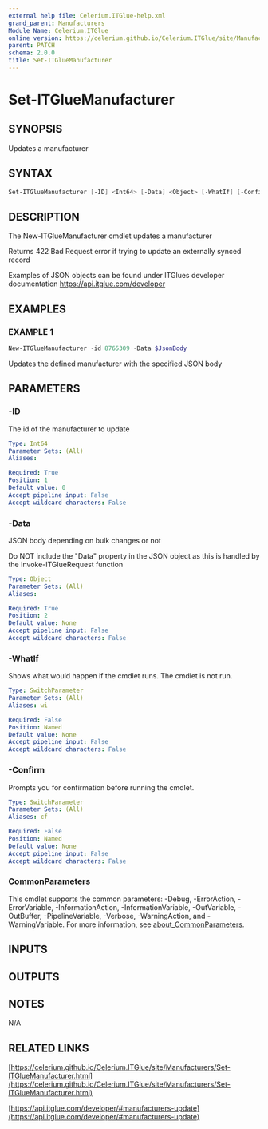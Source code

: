 ```yaml
---
external help file: Celerium.ITGlue-help.xml
grand_parent: Manufacturers
Module Name: Celerium.ITGlue
online version: https://celerium.github.io/Celerium.ITGlue/site/Manufacturers/Set-ITGlueManufacturer.html
parent: PATCH
schema: 2.0.0
title: Set-ITGlueManufacturer
---
```


# Set-ITGlueManufacturer

## SYNOPSIS
Updates a manufacturer

## SYNTAX

```powershell
Set-ITGlueManufacturer [-ID] <Int64> [-Data] <Object> [-WhatIf] [-Confirm] [<CommonParameters>]
```

## DESCRIPTION
The New-ITGlueManufacturer cmdlet updates a manufacturer

Returns 422 Bad Request error if trying to update an externally synced record

Examples of JSON objects can be found under ITGlues developer documentation
    https://api.itglue.com/developer

## EXAMPLES

### EXAMPLE 1
```powershell
New-ITGlueManufacturer -id 8765309 -Data $JsonBody
```

Updates the defined manufacturer with the specified JSON body

## PARAMETERS

### -ID
The id of the manufacturer to update

```yaml
Type: Int64
Parameter Sets: (All)
Aliases:

Required: True
Position: 1
Default value: 0
Accept pipeline input: False
Accept wildcard characters: False
```

### -Data
JSON body depending on bulk changes or not

Do NOT include the "Data" property in the JSON object as this is handled
by the Invoke-ITGlueRequest function

```yaml
Type: Object
Parameter Sets: (All)
Aliases:

Required: True
Position: 2
Default value: None
Accept pipeline input: False
Accept wildcard characters: False
```

### -WhatIf
Shows what would happen if the cmdlet runs.
The cmdlet is not run.

```yaml
Type: SwitchParameter
Parameter Sets: (All)
Aliases: wi

Required: False
Position: Named
Default value: None
Accept pipeline input: False
Accept wildcard characters: False
```

### -Confirm
Prompts you for confirmation before running the cmdlet.

```yaml
Type: SwitchParameter
Parameter Sets: (All)
Aliases: cf

Required: False
Position: Named
Default value: None
Accept pipeline input: False
Accept wildcard characters: False
```

### CommonParameters
This cmdlet supports the common parameters: -Debug, -ErrorAction, -ErrorVariable, -InformationAction, -InformationVariable, -OutVariable, -OutBuffer, -PipelineVariable, -Verbose, -WarningAction, and -WarningVariable. For more information, see [about_CommonParameters](http://go.microsoft.com/fwlink/?LinkID=113216).

## INPUTS

## OUTPUTS

## NOTES
N/A

## RELATED LINKS

[https://celerium.github.io/Celerium.ITGlue/site/Manufacturers/Set-ITGlueManufacturer.html](https://celerium.github.io/Celerium.ITGlue/site/Manufacturers/Set-ITGlueManufacturer.html)

[https://api.itglue.com/developer/#manufacturers-update](https://api.itglue.com/developer/#manufacturers-update)


